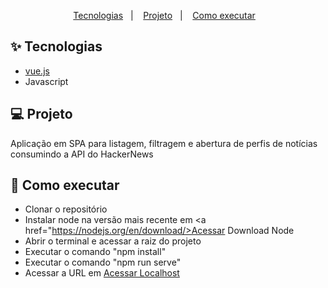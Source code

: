 <p align="center">
  <a href="#-tecnologias">Tecnologias</a>&nbsp;&nbsp;&nbsp;|&nbsp;&nbsp;&nbsp;
  <a href="#-projeto">Projeto</a>&nbsp;&nbsp;&nbsp;|&nbsp;&nbsp;&nbsp;
  <a href="#-como-executar">Como executar</a>&nbsp;&nbsp;&nbsp;
</p>

## ✨ Tecnologias

- [vue.js](https://vuejs.org/)
- Javascript

## 💻 Projeto
Aplicação em SPA para listagem, filtragem e abertura de perfis de notícias consumindo a API do HackerNews

## 🚀 Como executar

- Clonar o repositório
- Instalar node na versão mais recente em <a href="https://nodejs.org/en/download/>Acessar Download Node</a>
- Abrir o terminal e acessar a raiz do projeto
- Executar o comando "npm install"
- Executar o comando "npm run serve"
- Acessar a URL em <a href="http://localhost:8080/">Acessar Localhost</a>
